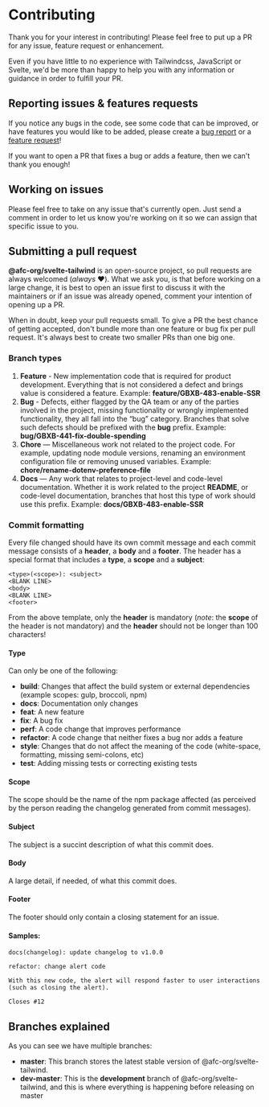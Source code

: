 # Contributing

Thank you for your interest in contributing! Please feel free to put up a PR for any issue, feature request or enhancement.

Even if you have little to no experience with Tailwindcss, JavaScript or Svelte, we'd be more than happy to help you with any information or guidance in order to fulfill your PR.

## Reporting issues & features requests

If you notice any bugs in the code, see some code that can be improved, or have features you would like to be added, please create a [bug report](https://github.com/afc-org/svelte-tailwind/issues/new?template=bug-report---.md) or a [feature request](https://github.com/afc-org/svelte-tailwind/issues/new?template=feature-request---.md)!

If you want to open a PR that fixes a bug or adds a feature, then we can't thank you enough!

## Working on issues

Please feel free to take on any issue that's currently open. Just send a comment in order to let us know you're working on it so we can assign that specific issue to you.

## Submitting a pull request

**@afc-org/svelte-tailwind** is an open-source project, so pull requests are always welcomed (_always_ ❤️).
What we ask you, is that before working on a large change, it is best to open an issue first to discuss it with the maintainers or if an issue was already opened, comment your intention of opening up a PR.

When in doubt, keep your pull requests small. To give a PR the best chance of getting accepted, don't bundle more than one feature or bug fix per pull request. It's always best to create two smaller PRs than one big one.

### Branch types

1. **Feature** - New implementation code that is required for product development. Everything that is not considered a defect and brings value is considered a feature. Example: **feature/GBXB-483-enable-SSR**
2. **Bug** - Defects, either flagged by the QA team or any of the parties involved in the project, missing functionality or wrongly implemented functionality, they all fall into the “bug” category. Branches that solve such defects should be prefixed with the **bug** prefix. Example: **bug/GBXB-441-fix-double-spending**
3. **Chore** — Miscellaneous work not related to the project code. For example, updating node module versions, renaming an environment configuration file or removing unused variables. Example: **chore/rename-dotenv-preference-file**
4. **Docs** — Any work that relates to project-level and code-level documentation. Whether it is work related to the project **README**, or code-level documentation, branches that host this type of work should use this prefix. Example: **docs/GBXB-483-enable-SSR**

### Commit formatting
Every file changed should have its own commit message and each commit message consists of a **header**, a **body** and a **footer**. The header has a special format that includes a **type**, a **scope** and a **subject**:
```
<type>(<scope>): <subject>
<BLANK LINE>
<body>
<BLANK LINE>
<footer>
```
From the above template, only the **header** is mandatory (_note_: the **scope** of the header is not mandatory) and the **header** should not be longer than 100 characters!

#### Type
Can only be one of the following:

* **build**: Changes that affect the build system or external dependencies (example scopes: gulp, broccoli, npm)
* **docs**: Documentation only changes
* **feat**: A new feature
* **fix**: A bug fix
* **perf**: A code change that improves performance
* **refactor**: A code change that neither fixes a bug nor adds a feature
* **style**: Changes that do not affect the meaning of the code (white-space, formatting, missing semi-colons, etc)
* **test**: Adding missing tests or correcting existing tests

#### Scope
The scope should be the name of the npm package affected (as perceived by the person reading the changelog generated from commit messages).

#### Subject
The subject is a succint description of what this commit does.

#### Body
A large detail, if needed, of what this commit does.

#### Footer
The footer should only contain a closing statement for an issue.

#### Samples:
```
docs(changelog): update changelog to v1.0.0
```
```
refactor: change alert code

With this new code, the alert will respond faster to user interactions (such as closing the alert).

Closes #12
```

## Branches explained

As you can see we have multiple branches:
 - **master**: This branch stores the latest stable version of @afc-org/svelte-tailwind.
 - **dev-master**: This is the **development** branch of @afc-org/svelte-tailwind, and this is where everything is happening before releasing on master
